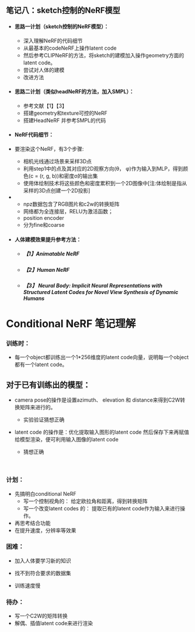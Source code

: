 ## 笔记八：sketch控制的NeRF模型

- #### 思路一计划（sketch控制的NeRF模型）：

  - 深入理解NeRF的代码细节
  - 从最基本的codeNeRF上操作latent code
  - 然后参考CLIPNeRF的方法，将sketch的建模加入操作geometry方面的latent code。
  - 尝试对人体的建模
  - 改进方法

- #### 思路二计划（类似headNeRF的方法，加入SMPL）：

  - 参考文献【1】【3】
  - 搭建geometry和texture可控的NeRF
  - 搭建HeadNeRF 并参考SMPL的代码

- #### NeRF代码细节：

- 要渲染这个NeRF，有3个步骤:

  - 相机光线通过场景来采样3D点
  - 利用step1中的点及其对应的2D观察方向(θ， φ)作为输入到MLP，得到颜色(c = (r, g, b))和密度σ的输出集
  - 使用体绘制技术将这些颜色和密度累积到一个2D图像中[注:体绘制是指从采样的3D点创建一个2D投影]

- - npz数据包含了RGB图片和c2w的转换矩阵
  - 网络都为全连接层，RELU为激活函数；
  - position encoder
  - 分为fine和coarse

  

- #### 人体建模效果提升参考方法：

  - ##### 【1】Animatable NeRF

  - ##### 【2】Human NeRF

  - ##### 【3】 Neural Body: Implicit Neural Representations with Structured Latent Codes for Novel View Synthesis of Dynamic Humans





# Conditional NeRF 笔记理解

### 训练时：

- 每一个object都训练出一个1*256维度的latent code向量，说明每一个object都有一个latent code。

## 对于已有训练出的模型：

- camera pose的操作是设置azimuth、 elevation 和 distance来得到C2W转换矩阵来进行的。
  - 实验验证猜想正确



- latent code 的操作是：优化提取输入图形的latent code  然后保存下来再赋值给模型渲染，便可利用输入图像的latent code

  - 猜想正确

  ​	

### 计划：

- 先搞明白conditional NeRF
  - 写一个控制视角的： 给定欧拉角和距离，得到转换矩阵
  - 写一个改变latent codes 的： 提取已有的latent code作为输入来进行操作。
- 再思考结合功能
- 在提升速度，分辨率等效果

### 困难：

- 加入人体要学习新的知识

- 找不到符合要求的数据集

- 训练速度慢


### 待办：

- 写一个C2W的矩阵转换
- 解偶、插值latent code来进行渲染